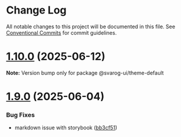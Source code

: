 # Change Log

All notable changes to this project will be documented in this file.
See [Conventional Commits](https://conventionalcommits.org) for commit guidelines.

# [1.10.0](https://github.com/baaaaaaaaasowenyaaaaaaamamabeatsebaaah/svarog/compare/@svarog-ui/theme-default@1.9.0...@svarog-ui/theme-default@1.10.0) (2025-06-12)

**Note:** Version bump only for package @svarog-ui/theme-default

# [1.9.0](https://github.com/baaaaaaaaasowenyaaaaaaamamabeatsebaaah/svarog/compare/@svarog-ui/theme-default@1.8.0...@svarog-ui/theme-default@1.9.0) (2025-06-04)

### Bug Fixes

- markdown issue with storybook ([bb3cf51](https://github.com/baaaaaaaaasowenyaaaaaaamamabeatsebaaah/svarog/commit/bb3cf515b70d6c551832cbea7361e86e5e10260c))
